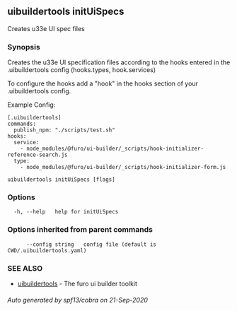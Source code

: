 ## uibuildertools initUiSpecs

Creates u33e UI spec files

### Synopsis

Creates the u33e UI specification files according to the hooks entered in the .uibuildertools config (hooks.types, hook.services)

To configure the hooks add a "hook" in the hooks section of your .uibuildertools config.

Example Config:

	[.uibuildertools]
	commands:
	  publish_npm: "./scripts/test.sh"
	hooks:
      service:
		- node_modules/@furo/ui-builder/_scripts/hook-initializer-reference-search.js
	  type:
		- node_modules/@furo/ui-builder/_scripts/hook-initializer-form.js


```
uibuildertools initUiSpecs [flags]
```

### Options

```
  -h, --help   help for initUiSpecs
```

### Options inherited from parent commands

```
      --config string   config file (default is CWD/.uibuildertools.yaml)
```

### SEE ALSO

* [uibuildertools](uibuildertools.md)	 - The furo ui builder toolkit

###### Auto generated by spf13/cobra on 21-Sep-2020
